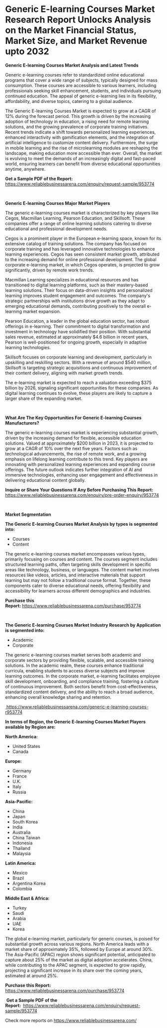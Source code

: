 <p><h1>Generic E-learning Courses Market Research Report Unlocks Analysis on the Market Financial Status, Market Size, and Market Revenue upto 2032</h1></p><p><strong>Generic E-learning Courses Market Analysis and Latest Trends</strong></p>
<p><p>Generic e-learning courses refer to standardized online educational programs that cover a wide range of subjects, typically designed for mass consumption. These courses are accessible to various learners, including professionals seeking skill enhancement, students, and individuals pursuing continued education. The appeal of generic e-learning lies in its flexibility, affordability, and diverse topics, catering to a global audience.</p><p>The Generic E-learning Courses Market is expected to grow at a CAGR of 12% during the forecast period. This growth is driven by the increasing adoption of technology in education, a rising need for remote learning solutions, and the growing prevalence of corporate training initiatives. Recent trends indicate a shift towards personalized learning experiences, enhanced interactivity with gamification elements, and the integration of artificial intelligence to customize content delivery. Furthermore, the surge in mobile learning and the rise of microlearning modules are reshaping the landscape, making education more accessible than ever. Overall, the market is evolving to meet the demands of an increasingly digital and fast-paced world, ensuring learners can benefit from diverse educational opportunities anytime, anywhere.</p></p>
<p><strong>Get a Sample PDF of the Report:&nbsp;</strong> <a href="https://www.reliablebusinessarena.com/enquiry/request-sample/953774?utm_campaign=2945&utm_medium=2&utm_source=Github&utm_content=ia&utm_term=11032025&utm_id=generic-e-learning-courses">https://www.reliablebusinessarena.com/enquiry/request-sample/953774</a></p>
<p>&nbsp;</p>
<p><strong>Generic E-learning Courses Major Market Players</strong></p>
<p><p>The generic e-learning courses market is characterized by key players like Cegos, Macmillan Learning, Pearson Education, and Skillsoft. These companies offer a range of online learning solutions catering to diverse educational and professional development needs.</p><p>Cegos is a prominent player in the European e-learning space, known for its extensive catalog of training solutions. The company has focused on corporate training and has leveraged innovative technologies to enhance learning experiences. Cegos has seen consistent market growth, attributed to the increasing demand for online professional development. The global corporate e-learning market, in which Cegos operates, is projected to grow significantly, driven by remote work trends.</p><p>Macmillan Learning specializes in educational resources and has transitioned to digital learning platforms, such as their mastery-based learning solutions. Their focus on data-driven insights and personalized learning improves student engagement and outcomes. The company's strategic partnerships with institutions drive growth as they adapt to emerging educational demands, contributing positively to the overall e-learning market expansion.</p><p>Pearson Education, a leader in the global education sector, has robust offerings in e-learning. Their commitment to digital transformation and investment in technology have solidified their position. With substantial sales revenue, estimated at approximately $4.6 billion in recent years, Pearson is well-positioned for ongoing growth, especially in adaptive learning technologies.</p><p>Skillsoft focuses on corporate learning and development, particularly in upskilling and reskilling sectors. With a revenue of around $540 million, Skillsoft is targeting strategic acquisitions and continuous improvement of their content delivery, aligning with market growth trends.</p><p>The e-learning market is expected to reach a valuation exceeding $375 billion by 2026, signaling significant opportunities for these companies. As digital learning continues to evolve, these players are likely to capture a larger share of the expanding market.</p></p>
<p>&nbsp;</p>
<p><strong>What Are The Key Opportunities For Generic E-learning Courses Manufacturers?</strong></p>
<p><p>The generic e-learning courses market is experiencing substantial growth, driven by the increasing demand for flexible, accessible education solutions. Valued at approximately $200 billion in 2023, it is projected to grow at a CAGR of 10% over the next five years. Factors such as technological advancements, the rise of remote work, and a growing emphasis on lifelong learning contribute to this trend. Key players are innovating with personalized learning experiences and expanding course offerings. The future outlook indicates further integration of AI and immersive technologies, enhancing user engagement and effectiveness in delivering educational content globally.</p></p>
<p><strong>Inquire or Share Your Questions If Any Before Purchasing This Report:</strong> <a href="https://www.reliablebusinessarena.com/enquiry/pre-order-enquiry/953774?utm_campaign=2945&utm_medium=2&utm_source=Github&utm_content=ia&utm_term=11032025&utm_id=generic-e-learning-courses">https://www.reliablebusinessarena.com/enquiry/pre-order-enquiry/953774</a></p>
<p>&nbsp;</p>
<p><strong>Market Segmentation</strong></p>
<p><strong>The Generic E-learning Courses Market Analysis by types is segmented into:</strong></p>
<p><ul><li>Courses</li><li>Content</li></ul></p>
<p><p>The generic e-learning courses market encompasses various types, primarily focusing on courses and content. The courses segment includes structured learning paths, often targeting skills development in specific areas like technology, business, or languages. The content market involves resources like videos, articles, and interactive materials that support learning but may not follow a traditional course format. Together, these components cater to diverse educational needs, offering flexibility and accessibility for learners across different demographics and industries.</p></p>
<p><strong>Purchase this Report:&nbsp;</strong><a href="https://www.reliablebusinessarena.com/purchase/953774?utm_campaign=2945&utm_medium=2&utm_source=Github&utm_content=ia&utm_term=11032025&utm_id=generic-e-learning-courses">https://www.reliablebusinessarena.com/purchase/953774</a></p>
<p>&nbsp;</p>
<p><strong>The Generic E-learning Courses Market Industry Research by Application is segmented into:</strong></p>
<p><ul><li>Academic</li><li>Corporate</li></ul></p>
<p><p>The generic e-learning courses market serves both academic and corporate sectors by providing flexible, scalable, and accessible training solutions. In the academic realm, these courses enhance traditional curricula, enabling students to access diverse subjects and improve learning outcomes. In the corporate market, e-learning facilitates employee skill development, onboarding, and compliance training, fostering a culture of continuous improvement. Both sectors benefit from cost-effectiveness, standardized content delivery, and the ability to reach a broad audience, enhancing overall knowledge sharing and retention.</p></p>
<p><a href="https://www.reliablebusinessarena.com/generic-e-learning-courses-r953774?utm_campaign=2945&utm_medium=2&utm_source=Github&utm_content=ia&utm_term=11032025&utm_id=generic-e-learning-courses">&nbsp;https://www.reliablebusinessarena.com/generic-e-learning-courses-r953774</a></p>
<p><strong>In terms of Region, the Generic E-learning Courses Market Players available by Region are:</strong></p>
<p>
    <p> <strong> North America: </strong>
        <ul>
            <li>United States</li>
            <li>Canada</li>
        </ul>
        </p> 
    <p> <strong> Europe: </strong>
        <ul>
            <li>Germany</li>
            <li>France</li>
            <li>U.K.</li>
            <li>Italy</li>
            <li>Russia</li>
        </ul>
        </p> 
    <p> <strong> Asia-Pacific: </strong>
        <ul>
            <li>China</li>
            <li>Japan</li>
            <li>South Korea</li>
            <li>India</li>
            <li>Australia</li>
            <li>China Taiwan</li>
            <li>Indonesia</li>
            <li>Thailand</li>
            <li>Malaysia</li>
        </ul>
        </p> 
    <p> <strong> Latin America: </strong>
        <ul>
            <li>Mexico</li>
            <li>Brazil</li>
            <li>Argentina Korea</li>
            <li>Colombia</li>
        </ul>
        </p> 
    <p> <strong> Middle East & Africa: </strong>
        <ul>
            <li>Turkey</li>
            <li>Saudi</li>
            <li>Arabia</li>
            <li>UAE</li>
            <li>Korea</li>
        </ul>
    </p>
    </p>
<p><p>The global e-learning market, particularly for generic courses, is poised for substantial growth across various regions. North America leads with a market share of approximately 35%, followed by Europe at around 30%. The Asia-Pacific (APAC) region shows significant potential, anticipated to capture about 25% of the market as digital adoption accelerates. China, while contributing to the APAC segment, is expected to grow rapidly, projecting a significant increase in its share over the coming years, estimated at around 25%.</p></p>
<p><strong>Purchase this Report: </strong><a href="https://www.reliablebusinessarena.com/purchase/953774?utm_campaign=2945&utm_medium=2&utm_source=Github&utm_content=ia&utm_term=11032025&utm_id=generic-e-learning-courses">https://www.reliablebusinessarena.com/purchase/953774</a></p>
<p>&nbsp;<strong>Get a Sample PDF of the Report:&nbsp;&nbsp;</strong><a href="https://www.reliablebusinessarena.com/enquiry/request-sample/953774?utm_campaign=2945&utm_medium=2&utm_source=Github&utm_content=ia&utm_term=11032025&utm_id=generic-e-learning-courses">https://www.reliablebusinessarena.com/enquiry/request-sample/953774</a></p>
<p><strong></strong></p>
<p>Check more reports on <a href="https://www.reliablebusinessarena.com/?utm_campaign=2945&utm_medium=2&utm_source=Github&utm_content=ia&utm_term=11032025&utm_id=generic-e-learning-courses">https://www.reliablebusinessarena.com/</a></p>